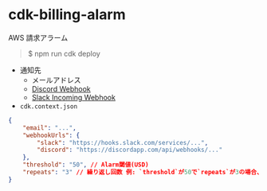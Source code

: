 # cdk-billing-alarm

AWS 請求アラーム

> $ npm run cdk deploy

- 通知先
  - メールアドレス
  - [Discord Webhook](https://discord.com/developers/docs/resources/webhook)
  - [Slack Incoming Webhook](https://slack.com/intl/ja-jp/help/articles/115005265063-Slack-%E3%81%A7%E3%81%AE-Incoming-Webhook-%E3%81%AE%E5%88%A9%E7%94%A8)
- `cdk.context.json`

```json
{
    "email": "...",
    "webhookUrls": {
        "slack": "https://hooks.slack.com/services/...",
        "discord": "https://discordapp.com/api/webhooks/..."
    },
    "threshold": "50", // Alarm閾値(USD)
    "repeats": "3" // 繰り返し回数 例: `threshold`が50で`repeats`が3の場合、$50, $100, $150で発火する
}
```
